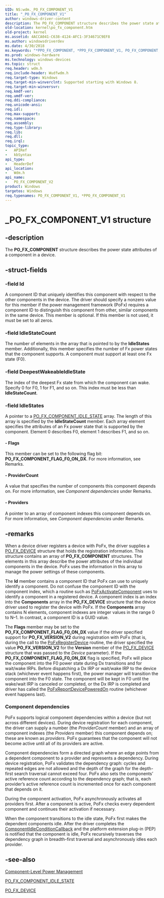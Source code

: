 ```yaml
---
UID: NS:wdm._PO_FX_COMPONENT_V1
title: "_PO_FX_COMPONENT_V1"
author: windows-driver-content
description: The PO_FX_COMPONENT structure describes the power state attributes of a component in a device.
old-location: kernel\po_fx_component.htm
old-project: kernel
ms.assetid: 4ACCA041-C638-4124-AFC1-3F34671C9EF8
ms.author: windowsdriverdev
ms.date: 4/30/2018
ms.keywords: "*PPO_FX_COMPONENT, *PPO_FX_COMPONENT_V1, PO_FX_COMPONENT, PO_FX_COMPONENT structure [Kernel-Mode Driver Architecture], PO_FX_COMPONENT_V1, PO_FX_COMPONENT_V2, PO_FX_COMPONENT_V2 structure [Kernel-Mode Driver Architecture], PPO_FX_COMPONENT_V2, PPO_FX_COMPONENT_V2 structure pointer [Kernel-Mode Driver Architecture], _PO_FX_COMPONENT_V1, kernel.po_fx_component, wdm/PO_FX_COMPONENT, wdm/PO_FX_COMPONENT_V2, wdm/PPO_FX_COMPONENT_V2"
ms.prod: windows-hardware
ms.technology: windows-devices
ms.topic: struct
req.header: wdm.h
req.include-header: Wudfwdm.h
req.target-type: Windows
req.target-min-winverclnt: Supported starting with Windows 8.
req.target-min-winversvr: 
req.kmdf-ver: 
req.umdf-ver: 
req.ddi-compliance: 
req.unicode-ansi: 
req.idl: 
req.max-support: 
req.namespace: 
req.assembly: 
req.type-library: 
req.lib: 
req.dll: 
req.irql: 
topic_type:
-	APIRef
-	kbSyntax
api_type:
-	HeaderDef
api_location:
-	Wdm.h
api_name:
-	PO_FX_COMPONENT_V2
product: Windows
targetos: Windows
req.typenames: PO_FX_COMPONENT_V1, *PPO_FX_COMPONENT_V1
---
```


# _PO_FX_COMPONENT_V1 structure


## -description


The <b>PO_FX_COMPONENT</b> structure describes the power state attributes of a component in a device.


## -struct-fields




### -field Id

A component ID that uniquely identifies this component with respect to the other components in the device. The driver should specify a nonzero value for this member if the power management framework (PoFx) requires a component ID to distinguish this component from other, similar components in the same device. This member is optional. If this member is not used, it must be set to all zeros.


### -field IdleStateCount

The number of elements in the array that is pointed to by the <b>IdleStates</b> member. Additionally, this member specifies the number of Fx power states that the component supports. A component must support at least one Fx state (F0).


### -field DeepestWakeableIdleState

The index of the deepest Fx state from which the component can wake. Specify 0 for F0, 1 for F1, and so on. This index must be less than <b>IdleStateCount</b>.


### -field IdleStates

A pointer to a <a href="https://msdn.microsoft.com/library/windows/hardware/hh439581">PO_FX_COMPONENT_IDLE_STATE</a> array. The length of this array is specified by the <b>IdleStateCount</b> member. Each array element specifies the attributes of an Fx power state that is supported by the component. Element 0 describes F0, element 1 describes F1, and so on.


#### - Flags

This member can be set to the following flag bit: <b>PO_FX_COMPONENT_FLAG_F0_ON_DX</b>. For more information, see Remarks.


#### - ProviderCount

A value that specifies the number of components this component depends on. For more information, see <i>Component dependencies</i> under Remarks.


#### - Providers

A pointer to an array of component indexes this component depends on. For more information, see <i>Component dependencies</i> under Remarks.


## -remarks



When a device driver registers a device with PoFx, the driver supplies a <a href="https://msdn.microsoft.com/library/windows/hardware/hh439585">PO_FX_DEVICE</a> structure that holds the registration information. This structure contains an array of <b>PO_FX_COMPONENT</b> structures. The elements in this array describe the power attributes of the individual components in the device. PoFx uses the information in this array to manage the power settings of these components.

The <b>Id</b> member contains a component ID that PoFx can use to uniquely identify a component. Do not confuse the component ID with the component index, which a routine such as <a href="https://msdn.microsoft.com/library/windows/hardware/hh406650">PoFxActivateComponent</a> uses to identify a component in a registered device. A component index is an index into the <b>Components</b> array in the <b>PO_FX_DEVICE</b> structure that the device driver used to register the device with PoFx. If the <b>Components</b> array contains N elements, component indexes are integer values in the range 0 to N–1. In contrast, a component ID is a GUID value.

The <b>Flags</b> member may be set to the <b>PO_FX_COMPONENT_FLAG_F0_ON_DX</b> value if the driver specified support for <b>PO_FX_VERSION_V2</b> during registration with PoFx (that is, during the call to the <a href="https://msdn.microsoft.com/library/windows/hardware/hh439521">PoFxRegisterDevice</a> routine, the driver specified the value <b>PO_FX_VERSION_V2</b> for the <b>Version</b> member of the <a href="https://msdn.microsoft.com/library/windows/hardware/hh439585">PO_FX_DEVICE</a> structure that was passed to the <i>Device</i> parameter).  If the <b>PO_FX_COMPONENT_FLAG_F0_ON_DX</b> flag is specified, PoFx will place the component into the F0 power state during Dx transitions and for wait/wake IRPs.
Before dispatching a Dx IRP or wait/wake IRP to the device stack (whichever event happens first), the power manager will transition the component into the F0 state. The component will be kept in F0 until the wake/wait IRP is canceled or completed, or the Dx IRP is completed and driver has called the <a href="https://msdn.microsoft.com/library/windows/hardware/hh439526">PoFxReportDevicePoweredOn</a> routine (whichever event happens last).

<h3><a id="Component_dependencies"></a><a id="component_dependencies"></a><a id="COMPONENT_DEPENDENCIES"></a>Component dependencies</h3>
PoFx supports logical component dependencies within a device (but not across different devices). During device registration for each component, the driver can supply a number (the <i>ProviderCount</i> member) and an array of component indexes (the <i>Providers</i> member) this component depends on; these are known as <i>providers</i>. PoFx guarantees that the component will not become active until all of its providers are active.


Component dependencies form a directed graph where an edge points from a dependent component to a provider and represents a dependency. During device registration, PoFx validates the dependency graph: cycles and repeated edges are not allowed and the depth of the graph for the depth-first search traversal cannot exceed four. PoFx also sets the components’ active reference count according to the dependency graph; that is, each provider’s active reference count is incremented once for each component that depends on it.


During the component activation, PoFx asynchronously activates all providers first. After a component is active, PoFx checks every dependent component and continues their activation if necessary.


When the component transitions to the idle state, PoFx first makes the dependent components idle. After the driver completes the <a href="https://msdn.microsoft.com/library/windows/hardware/hh406420">ComponentIdleConditionCallback</a> and the platform extension plug-in (PEP) is notified that the component is idle, PoFx recursively traverses the dependency graph in breadth-first traversal and asynchronously idles each provider.





## -see-also




<a href="https://msdn.microsoft.com/library/windows/hardware/hh450935">Component-Level Power Management</a>



<a href="https://msdn.microsoft.com/library/windows/hardware/hh439581">PO_FX_COMPONENT_IDLE_STATE</a>



<a href="https://msdn.microsoft.com/library/windows/hardware/hh439585">PO_FX_DEVICE</a>
 

 

